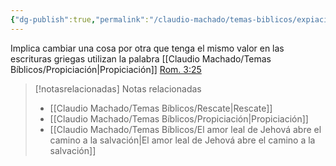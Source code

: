 ```yaml
---
{"dg-publish":true,"permalink":"/claudio-machado/temas-biblicos/expiacion/","title":"Expiación","tags":["Perdón"]}
---
```


Implica cambiar una cosa por otra que tenga el mismo valor en las escrituras griegas utilizan la palabra [[Claudio Machado/Temas Bíblicos/Propiciación\|Propiciación]] [Rom. 3:25](https://wol.jw.org/es/wol/bc/r4/lp-s/2025290/12/0)



> [!notasrelacionadas] Notas relacionadas
> - [[Claudio Machado/Temas Bíblicos/Rescate\|Rescate]]
> - [[Claudio Machado/Temas Bíblicos/Propiciación\|Propiciación]]
> - [[Claudio Machado/Temas Bíblicos/El amor leal de Jehová abre el camino a la salvación\|El amor leal de Jehová abre el camino a la salvación]]

